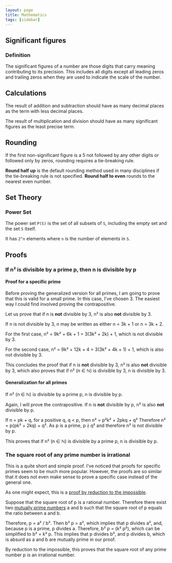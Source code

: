 ```yaml
---
layout: page
title: Mathematics
tags: [sidebar]
---
```


## Significant figures

### Definition
The significant figures of a number are those digits that carry meaning
contributing to its precision. This includes all digits except all leading zeros
and trailing zeros when they are used to indicate the scale of the number.

## Calculations
The result of addition and subtraction should have as many decimal places as the
term with less decimal places.

The result of multiplication and division should have as many significant
figures as the least precise term.

## Rounding
If the first non-significant figure is a 5 not followed by any other digits or
followed only by zeros, rounding requires a tie-breaking rule.

**Round half up** is the default rounding method used in many disciplines if
the tie-breaking rule is not specified. **Round half to even** rounds to the
nearest even number.

## Set Theory

### Power Set
The power set `P(S)` is the set of all subsets of `S`, including the empty
set and the set `S` itself.

It has `2^n` elements where `n` is the number of elements in `S`.

## Proofs

### If n² is divisible by a prime p, then n is divisible by p

#### Proof for a specific prime

Before proving the generalized version for all primes, I am going to prove that
this is valid for a small prime. In this case, I've chosen 3. The easiest way I
could find involved proving the contrapositive.

Let us prove that if n is **not** divisible by 3, n² is also **not** divisible
by 3.

If n is not divisible by 3, n may be written as either n = 3k + 1 or n = 3k + 2.

For the first case, n² = 9k² + 6k + 1 = 3(3k² + 2k) + 1, which is not divisible
by 3.

For the second case, n² = 9k² + 12k + 4 = 3(3k² + 4k + 1) + 1, which is also not
divisible by 3. 

This concludes the proof that if n is **not** divisible by 3, n² is also **not**
divisible by 3, which also proves that if n² (n ∈ ℕ) is divisible by 3, n is
divisible by 3.

#### Generalization for all primes

If n² (n ∈ ℕ) is divisible by a prime p, n is divisible by p.

Again, I will prove the contrapositive. If n is **not** divisible by p, n² is
also **not** divisible by p.

If n = pk + q, for a positive q, q < p, then n² = p²k² + 2pkq + q²
Therefore n² = p(pk² + 2kq) + q². As p is a prime, p ∤ q² and therefore n² is
not divisible by p.

This proves that  if n² (n ∈ ℕ) is divisible by a prime p, n is divisible by p.

### The square root of any prime number is irrational

This is a quite short and simple proof. I've noticed that proofs for specific
primes seem to be much more popular. However, the proofs are so similar that it
does not even make sense to prove a specific case instead of the general one.

As one might expect, this is a [proof by reduction to the
impossible](https://en.wikipedia.org/wiki/Reductio_ad_absurdum).

Suppose that the square root of p is a rational number. Therefore there exist
two [mutually prime numbers](https://en.wikipedia.org/wiki/Coprime_integers) a
and b such that the square root of p equals the ratio between a and b.

Therefore, p = a² / b². Then b² p = a², which implies that p divides a², and,
because p is a prime, p divides a. Therefore, b² p = (k² p²), which can be
simplified to b² = k² p. This implies that p divides b², and p divides b, which
is absurd as a and b are mutually prime in our proof.

By reduction to the impossible, this proves that the square root of any prime
number p is an irrational number.
